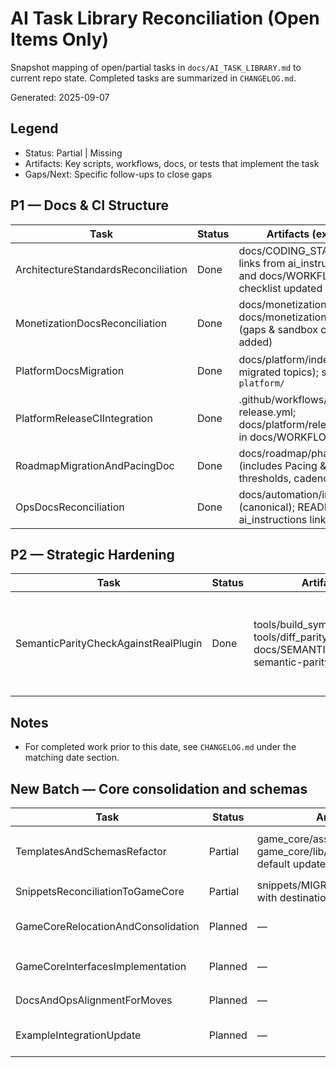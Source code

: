 # AI Task Library Reconciliation (Open Items Only)

Snapshot mapping of open/partial tasks in `docs/AI_TASK_LIBRARY.md` to current repo state. Completed tasks are summarized in `CHANGELOG.md`.

Generated: 2025-09-07

## Legend

-    Status: Partial | Missing
-    Artifacts: Key scripts, workflows, docs, or tests that implement the task
-    Gaps/Next: Specific follow-ups to close gaps

## P1 — Docs & CI Structure

| Task                                | Status | Artifacts (expected)                                                                             | Gaps / Next                                                    |
| ----------------------------------- | ------ | ------------------------------------------------------------------------------------------------ | -------------------------------------------------------------- |
| ArchitectureStandardsReconciliation | Done   | docs/CODING_STANDARDS.md; links from ai_instructions.md and docs/WORKFLOWS.md; checklist updated | Evaluation checklist referenced in `docs/AI_TASK_CHECKLIST.md` |
| MonetizationDocsReconciliation      | Done   | docs/monetization/overview.md; docs/monetization/testing.md (gaps & sandbox checklist added)     | Monitor if additional adapter-specific docs are needed         |
| PlatformDocsMigration               | Done   | docs/platform/index.md (+ migrated topics); stubs under `platform/`                              | Verify cross-links in README/ai_instructions (minor follow-up) |
| PlatformReleaseCIIntegration        | Done   | .github/workflows/platform-release.yml; docs/platform/release.md; entry in docs/WORKFLOWS.md     | Future: refine tracks, signing, lanes                          |
| RoadmapMigrationAndPacingDoc        | Done   | docs/roadmap/phase-1.md (includes Pacing & Metrics, thresholds, cadence)                         | Cross-links will evolve as workflows grow (no action needed)   |
| OpsDocsReconciliation               | Done   | docs/automation/index.md (canonical); README and ai_instructions link to Ops doc                 | Optional: remove legacy stubs after one release cycle          |

## P2 — Strategic Hardening

| Task                                 | Status | Artifacts                                                                                                 | Gaps / Next                                                                 |
| ------------------------------------ | ------ | --------------------------------------------------------------------------------------------------------- | --------------------------------------------------------------------------- |
| SemanticParityCheckAgainstRealPlugin | Done   | tools/build_symbol_map.dart; tools/diff_parity_vs_real.dart; docs/SEMANTIC_PARITY.md; semantic-parity.yml | Matrix across specs; PR label/manual trigger; PR summary comment; artifacts |

## Notes

-    For completed work prior to this date, see `CHANGELOG.md` under the matching date section.

## New Batch — Core consolidation and schemas

| Task                               | Status  | Artifacts (current)                                                                                                  | Gaps / Next                                                                                            |
| ---------------------------------- | ------- | -------------------------------------------------------------------------------------------------------------------- | ------------------------------------------------------------------------------------------------------ |
| TemplatesAndSchemasRefactor        | Partial | game_core/assets/schemas/\*.schema.json; game_core/lib/schemas/validator.dart; CLI default updated to new schema dir | Remove legacy `templates/schemas/*.schema.json` after consumers updated; doc pointers; add sample test |
| SnippetsReconciliationToGameCore   | Partial | snippets/MIGRATION.md pre-populated with destinations                                                                | Execute migrations with tests; update exports and docs                                                 |
| GameCoreRelocationAndConsolidation | Planned | —                                                                                                                    | Move to `packages/game_core/`; update melos, imports, labeler/workflow path filters                    |
| GameCoreInterfacesImplementation   | Planned | —                                                                                                                    | Implement initial contracts + tests; export via `lib/game_core.dart`                                   |
| DocsAndOpsAlignmentForMoves        | Planned | —                                                                                                                    | Update ops/workflow docs and filters to reflect new paths                                              |
| ExampleIntegrationUpdate           | Planned | —                                                                                                                    | Update examples/genre modules to use new APIs and migrated utilities                                   |
